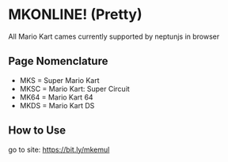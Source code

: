 # MKONLINE! (Pretty)
All Mario Kart cames currently supported by neptunjs in browser

## Page Nomenclature
* MKS = Super Mario Kart
* MKSC = Mario Kart: Super Circuit
* MK64 = Mario Kart 64
* MKDS = Mario Kart DS



## How to Use
go to site:
https://bit.ly/mkemul